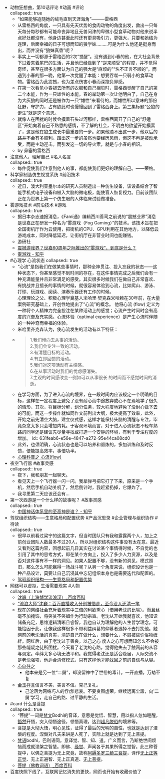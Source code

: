 - 动物狂想曲，第10话评论 #动画 #评论  
  collapsed:: true
	- “如果能够追随她的绒毛直到天涯海角”———雷格西
	- 从雷格西的角度，一只具有先天优势的食肉动物的角度出发，救出一只每天每分每秒都有可能命丧异地且无兽问津的卑微小型食草动物对他来说半点好处都没有，他身边甚至此时还有更具吸引力，更强大，只要和她结为连理，后面幸福的日子可想而知的狼学妹………可是为什么他还是挺身而出，而并没有“狼妹真香”呢？
	- 事实上一切都源于雷格西的2次“觉醒”。没有遇到小春的他，在大社会背景下过着夹着尾巴的生活，并且他已经做到了“逆来顺受”的程度，并不觉得奇怪，甚至在很多方面认为自己的强大是“麻烦的”“名不正言不顺的”。而遇到小春的那一晚，他第一次觉醒了本能：想要吞噬一只弱小的食草动物。雷格西为此震撼，也为差点伤害小春而深抱负罪感。
	- 在第一次看见小春褪去所有的衣服和自己相见时，雷格西觉醒了自己的第二个本能，作为一只雄性的本能。春的举动第一次让他明白了，自己在身为大灰狼的同时还是被作为一只“雄性”来看待的，而雄性所以意味的那份狂野，守护力，占有欲此时也慢慢回到了雷格西身上。第三集标题“公狼的诞生”就是这个意思。
	- 就像人在困扰的时候会摸着石头过河那样，雷格西离开了自己的“舒适区”开始向着自己不熟悉的感情，不了解的社会，不明白的欲望开始摸索了，这是他在狼生成长中最重要的一步。如果他踏不出这一步，他以后的路并不会有多顺利。踏出这一步的虽然也要经历风雨，但这不再是被动承受，而是主动迎击。而引发这一切的导火索，就是与小春的相识。
	- by 鼻塞的雷格西
- 注意他人，理解自己 #名人名言  
  collapsed:: true
	- 每件促使我们注意到他人的事，都能使我们更好的理解自己。——荣格。
- 科学家制造仿生视觉系统 #前沿技术  
  collapsed:: true
	- 近日，澳大利亚墨尔本的研究人员制造出一种仿生设备，该设备结合了智能手机式电子设备和植入大脑的微电极，能使盲人恢复视力。目前该团队正在为世界上第一个仿生眼的人体临床试验做准备。
- 雾游戏技术 #前沿技术 #游戏  
  collapsed:: true
	- 据日本杂志速报消息，《Fami通》编辑西川善司之前说的“震撼业界”消息是世嘉正在研发一种名为“雾游戏（Fog Gaming）”的技术。该技术旨在把全国街机厅作为云使用，把街机的CPU、GPU利用在其他地方，以降低云游戏成本，同时降低延迟，让街机厅在非营业时间也能赚钱。
	- 游研社
	- [震撼游戏界？世嘉60周年之际推出的“雾游戏”，到底是什么？](https://baijiahao.baidu.com/s?id=1668558748007749796&wfr=spider&for=pc)
	- [雾游戏 - 知乎](https://zhuanlan.zhihu.com/p/151848997)
- #心理学 心流状态
  collapsed:: true
	- “心流”是指我们在做某些事情时，那种全神贯注、投入忘我的状态——这种状态下，你甚至感觉不到时间的存在，在这件事情完成之后我们会有一种充满能量并且非常满足的感受。其实很多时候我们在做自己非常喜欢、有挑战并且擅长的事情的时候，就很容易体验到心流，比如爬山、游泳、打球、玩游戏、阅读、演奏乐器还有工作的时候。  
	  心理理论之父、积极心理学奠基人米哈里·契克森米哈赖在30年前，在大量案例研究基础上，开创性地提出了“心流”的概念。 他将心流 (flow) 定义为一种将个人精神力完全投注在某种活动上的感觉；心流产生时同时会有高度的兴奋及充实感。心流体验（optimal experience）是产生心流时伴随的一种神奇而幸福的体验。
	- 米哈里齐克森认为，使心流发生的活动有以下特征：
	- > 1.我们倾向去从事的活动。  
	  2.我们会专注一致的活动。  
	  3.有清楚目标的活动。  
	  4.有立即回馈的活动。  
	  5.我们对这项活动有主控感。  
	  6.在从事活动时我们的忧虑感消失。  
	  7.主观的时间感改变--例如可以从事很长 的时间而不感觉时间的消逝。
	- 在学习方面，为了进入心流的境界，在一段时间内应该规定一个明确的目标，这样在一定程度上避免了没有耐心而中途放弃或心不在焉地学了很久的情形，其次，将目标分解，划分任务，较大程度地避免了没耐心做下去的可能，而这一步操作就如同作文前列出大纲，极大提高了效率，此外，开始之前先清空大脑，建立仪式感，这样才能保持头脑的清醒与专注，毕竟杂念太多只会增加内耗。于客观环境而言，对于进入心流状态不轻车熟路的同学还是建议先尽量寻找或打造一个安静的环境，有利于专注程度的增加。
	  id:: 631feab6-e56e-4847-a272-95e44ca08cd0
	- 此外，也须明确，心流状态也是可以培养和锻炼的，多加训练和及时反馈，便能提高效率，事倍功半。
	- [心理科普之 心流(flow)](https://chemistry.suda.edu.cn/54/87/c16727a414855/page.htm)
- 夜空飞行器 #故事灵感  
  collapsed:: true
	- 夜下，我和朋友一起聊天。
	- 看见天上一个飞行器一闪一闪。我拿弹弓把它打了下来，原来是一个手机，然后手机自动关机了，然后倒计时，我赶紧扔掉，它爆炸了。
	- 我寻思第二天应该还会有…
- 第一次西游是一个什么样的故事呢？ #故事灵感  
  collapsed:: true
	- [中国神话体系里的至高神是谁？ - 知乎](https://www.zhihu.com/question/51263538/answer/1504261990)
- 驾驭组织结构——生意格局和配置优势 #产品沉思录 #企业管理与组织协作 #待读  
  collapsed:: true
	- 很早以前看过梁宁的这篇文字，但当时团队只有我和露露两个人，加上之前创业团队人数最多不过20人，所以对组织结构这件事没有太在意。最近又看到这篇内容，回想起前几日其实在讨论某个事情得时候，不自觉的也引用了其中的思考方式，即在某个方向上，投入了多少人力资源，以及是否对这件事有不一样的洞见。如果人配置不够，没有新的洞见，模式照旧，那么怎么可能赢得一场战斗呢？从另一个角度来说，组织设计也是一种产品设计，莫要让自己沉浸其中忘记组织本身也是需要迭代和配置的。
	- [驾驭组织结构——生意格局和配置优势](https://mp.weixin.qq.com/s/A9oloCHey9ScwBfobCl6Zg)
- 网络可以虚拟，生活需要现实 #人物  
  collapsed:: true
	- [沈巍（上海博学流浪汉）_百度百科](https://baike.baidu.com/item/%E6%B2%88%E5%B7%8D/23365265)
	- [“流浪大师”沈巍：百万直播收入分别被借走，至今没人还清一笔](https://www.guancha.cn/politics/2022_08_01_651848.shtml)
	- 现在的网络社会充斥着现实中三倍的利欲熏心（借用老沈的比喻）。而且丝毫不加掩饰，将笑贫不笑娼作为行动宗旨。老沈从开始我就喜欢，他知识储备充足，思维逻辑清晰且睿智，我也自认为理解他的人生哲学理念。可能恰因于此，让像我这样很多不带利益纠葛的仰慕者选择不去打扰他。触网前的老沈活的真实，清楚自己在做什么，想要什么，不屑被些许俗物缠絆。网红后，由于老沈过于善良，以己之心 度人之心可想而知怎么不会被那些龌龊之徒所困扰。今天看了老沈的心路，觉得他失去了触网前的从容与淡定。牵绊太多心境无法平和。我觉得老沈还是适合隐居，人际交流不是老沈强项，他适合清修模式，只有这样他才能找回之前的自信与从容。
	- [心向往之](https://user.guancha.cn/user/personal-homepage?uid=1074057)
		- 他本来是另一位“二舅”，却没留神中了世俗的毒计。一开直播，万劫不复
	- [金玉祥言](https://user.guancha.cn/user/personal-homepage?uid=15219)信言不美，美言不信。克己复礼。
		- 己沦落为网络巧人的俘虏!悲哀。不要贪图虚荣，继续远离尘嚣，向'二舅'学习，走自己的路、过平静的生活。
- #card 什么是菩提  
  collapsed:: true
	- “菩提”一词是[梵文](https://baike.baidu.com/item/%E6%A2%B5%E6%96%87)Bodhi的音译，意思是觉悟、智慧，用以指人忽如睡醒，[豁然](https://baike.baidu.com/item/%E8%B1%81%E7%84%B6)开悟，突入彻悟途径，顿悟真理，达到[超凡脱俗](https://baike.baidu.com/item/%E8%B6%85%E5%87%A1%E8%84%B1%E4%BF%97/7465518)的境界等。
	- 菩提是大彻大悟，明心见性，证得了最后的光明的自性，也就是达到了涅槃的程度。涅槃对凡夫来讲是人死了，实际上就是达到了无上菩提。
	- [梵语](https://baike.baidu.com/item/%E6%A2%B5%E8%AF%AD/1332676)bodhi，巴利语同。意译觉、智、知、道。广义而言，乃断绝世间烦恼而成就涅槃之智慧。即佛、[缘觉](https://baike.baidu.com/item/%E7%BC%98%E8%A7%89/9952426)、声闻各于其果所得之觉智。此三种菩提中，以佛之菩提为无上究竟，故称[阿耨多罗三藐三菩提](https://baike.baidu.com/item/%E9%98%BF%E8%80%A8%E5%A4%9A%E7%BD%97%E4%B8%89%E8%97%90%E4%B8%89%E8%8F%A9%E6%8F%90/4868233)，译作[无上正等正觉](https://baike.baidu.com/item/%E6%97%A0%E4%B8%8A%E6%AD%A3%E7%AD%89%E6%AD%A3%E8%A7%89/1652286)、无上正遍智、无上正真道、[无上菩提](https://baike.baidu.com/item/%E6%97%A0%E4%B8%8A%E8%8F%A9%E6%8F%90/1114266)。
	- [菩提（佛教词语）_百度百科](https://baike.baidu.com/item/%E8%8F%A9%E6%8F%90/934?fr=aladdin)
- 百度快照下线了，互联网记忆消失的更快，网页也开始有收藏价值了